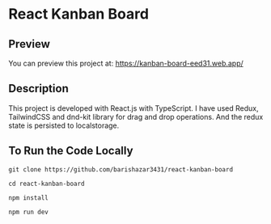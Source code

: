 # React Kanban Board

## Preview

You can preview this project at: https://kanban-board-eed31.web.app/

## Description

This project is developed with React.js with TypeScript.
I have used Redux, TailwindCSS and dnd-kit library for drag and drop operations. And the redux state is persisted to localstorage.

## To Run the Code Locally

```
git clone https://github.com/barishazar3431/react-kanban-board

cd react-kanban-board

npm install

npm run dev
```
